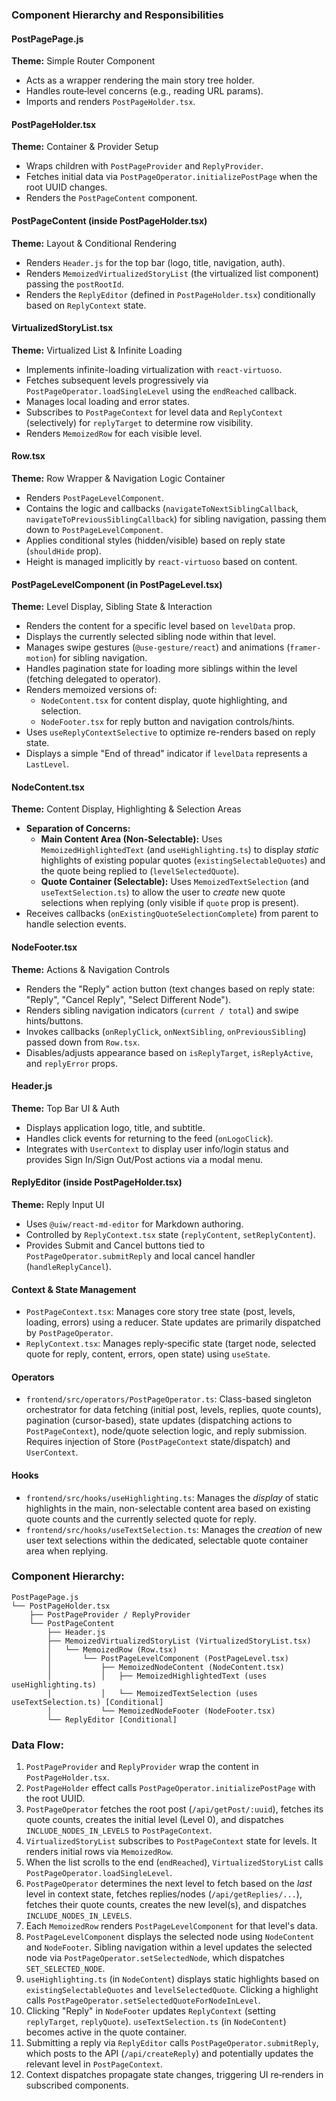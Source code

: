 ### Component Hierarchy and Responsibilities

#### PostPagePage.js
**Theme:** Simple Router Component
- Acts as a wrapper rendering the main story tree holder.
- Handles route‑level concerns (e.g., reading URL params).
- Imports and renders `PostPageHolder.tsx`.

#### PostPageHolder.tsx
**Theme:** Container & Provider Setup
- Wraps children with `PostPageProvider` and `ReplyProvider`.
- Fetches initial data via `PostPageOperator.initializePostPage` when the root UUID changes.
- Renders the `PostPageContent` component.

#### PostPageContent (inside PostPageHolder.tsx)
**Theme:** Layout & Conditional Rendering
- Renders `Header.js` for the top bar (logo, title, navigation, auth).
- Renders `MemoizedVirtualizedStoryList` (the virtualized list component) passing the `postRootId`.
- Renders the `ReplyEditor` (defined in `PostPageHolder.tsx`) conditionally based on `ReplyContext` state.

#### VirtualizedStoryList.tsx
**Theme:** Virtualized List & Infinite Loading
- Implements infinite-loading virtualization with `react-virtuoso`.
- Fetches subsequent levels progressively via `PostPageOperator.loadSingleLevel` using the `endReached` callback.
- Manages local loading and error states.
- Subscribes to `PostPageContext` for level data and `ReplyContext` (selectively) for `replyTarget` to determine row visibility.
- Renders `MemoizedRow` for each visible level.

#### Row.tsx
**Theme:** Row Wrapper & Navigation Logic Container
- Renders `PostPageLevelComponent`.
- Contains the logic and callbacks (`navigateToNextSiblingCallback`, `navigateToPreviousSiblingCallback`) for sibling navigation, passing them down to `PostPageLevelComponent`.
- Applies conditional styles (hidden/visible) based on reply state (`shouldHide` prop).
- Height is managed implicitly by `react-virtuoso` based on content.

#### PostPageLevelComponent (in PostPageLevel.tsx)
**Theme:** Level Display, Sibling State & Interaction
- Renders the content for a specific level based on `levelData` prop.
- Displays the currently selected sibling node within that level.
- Manages swipe gestures (`@use-gesture/react`) and animations (`framer-motion`) for sibling navigation.
- Handles pagination state for loading more siblings within the level (fetching delegated to operator).
- Renders memoized versions of:
  - `NodeContent.tsx` for content display, quote highlighting, and selection.
  - `NodeFooter.tsx` for reply button and navigation controls/hints.
- Uses `useReplyContextSelective` to optimize re-renders based on reply state.
- Displays a simple "End of thread" indicator if `levelData` represents a `LastLevel`.

#### NodeContent.tsx
**Theme:** Content Display, Highlighting & Selection Areas
- **Separation of Concerns:**
    - **Main Content Area (Non-Selectable):** Uses `MemoizedHighlightedText` (and `useHighlighting.ts`) to display *static* highlights of existing popular quotes (`existingSelectableQuotes`) and the quote being replied to (`levelSelectedQuote`).
    - **Quote Container (Selectable):** Uses `MemoizedTextSelection` (and `useTextSelection.ts`) to allow the user to *create* new quote selections when replying (only visible if `quote` prop is present).
- Receives callbacks (`onExistingQuoteSelectionComplete`) from parent to handle selection events.

#### NodeFooter.tsx
**Theme:** Actions & Navigation Controls
- Renders the "Reply" action button (text changes based on reply state: "Reply", "Cancel Reply", "Select Different Node").
- Renders sibling navigation indicators (`current / total`) and swipe hints/buttons.
- Invokes callbacks (`onReplyClick`, `onNextSibling`, `onPreviousSibling`) passed down from `Row.tsx`.
- Disables/adjusts appearance based on `isReplyTarget`, `isReplyActive`, and `replyError` props.

#### Header.js
**Theme:** Top Bar UI & Auth
- Displays application logo, title, and subtitle.
- Handles click events for returning to the feed (`onLogoClick`).
- Integrates with `UserContext` to display user info/login status and provides Sign In/Sign Out/Post actions via a modal menu.

#### ReplyEditor (inside PostPageHolder.tsx)
**Theme:** Reply Input UI
- Uses `@uiw/react-md-editor` for Markdown authoring.
- Controlled by `ReplyContext.tsx` state (`replyContent`, `setReplyContent`).
- Provides Submit and Cancel buttons tied to `PostPageOperator.submitReply` and local cancel handler (`handleReplyCancel`).

#### Context & State Management
- `PostPageContext.tsx`: Manages core story tree state (post, levels, loading, errors) using a reducer. State updates are primarily dispatched by `PostPageOperator`.
- `ReplyContext.tsx`: Manages reply‑specific state (target node, selected quote for reply, content, errors, open state) using `useState`.

#### Operators
- `frontend/src/operators/PostPageOperator.ts`: Class-based singleton orchestrator for data fetching (initial post, levels, replies, quote counts), pagination (cursor-based), state updates (dispatching actions to `PostPageContext`), node/quote selection logic, and reply submission. Requires injection of Store (`PostPageContext` state/dispatch) and `UserContext`.

#### Hooks
- `frontend/src/hooks/useHighlighting.ts`: Manages the *display* of static highlights in the main, non-selectable content area based on existing quote counts and the currently selected quote for reply.
- `frontend/src/hooks/useTextSelection.ts`: Manages the *creation* of new user text selections within the dedicated, selectable quote container area when replying.

### Component Hierarchy:
```
PostPagePage.js
└── PostPageHolder.tsx
    ├── PostPageProvider / ReplyProvider
    └── PostPageContent
        ├── Header.js
        ├── MemoizedVirtualizedStoryList (VirtualizedStoryList.tsx)
        │   └── MemoizedRow (Row.tsx)
        │       └── PostPageLevelComponent (PostPageLevel.tsx)
        │           ├── MemoizedNodeContent (NodeContent.tsx)
        │           │   ├── MemoizedHighlightedText (uses useHighlighting.ts)
        │           │   └── MemoizedTextSelection (uses useTextSelection.ts) [Conditional]
        │           └── MemoizedNodeFooter (NodeFooter.tsx)
        └── ReplyEditor [Conditional]
```

### Data Flow:
1. `PostPageProvider` and `ReplyProvider` wrap the content in `PostPageHolder.tsx`.
2. `PostPageHolder` effect calls `PostPageOperator.initializePostPage` with the root UUID.
3. `PostPageOperator` fetches the root post (`/api/getPost/:uuid`), fetches its quote counts, creates the initial level (Level 0), and dispatches `INCLUDE_NODES_IN_LEVELS` to `PostPageContext`.
4. `VirtualizedStoryList` subscribes to `PostPageContext` state for levels. It renders initial rows via `MemoizedRow`.
5. When the list scrolls to the end (`endReached`), `VirtualizedStoryList` calls `PostPageOperator.loadSingleLevel`.
6. `PostPageOperator` determines the next level to fetch based on the *last* level in context state, fetches replies/nodes (`/api/getReplies/...`), fetches their quote counts, creates the new level(s), and dispatches `INCLUDE_NODES_IN_LEVELS`.
7. Each `MemoizedRow` renders `PostPageLevelComponent` for that level's data.
8. `PostPageLevelComponent` displays the selected node using `NodeContent` and `NodeFooter`. Sibling navigation within a level updates the selected node via `PostPageOperator.setSelectedNode`, which dispatches `SET_SELECTED_NODE`.
9. `useHighlighting.ts` (in `NodeContent`) displays static highlights based on `existingSelectableQuotes` and `levelSelectedQuote`. Clicking a highlight calls `PostPageOperator.setSelectedQuoteForNodeInLevel`.
10. Clicking "Reply" in `NodeFooter` updates `ReplyContext` (setting `replyTarget`, `replyQuote`). `useTextSelection.ts` (in `NodeContent`) becomes active in the quote container.
11. Submitting a reply via `ReplyEditor` calls `PostPageOperator.submitReply`, which posts to the API (`/api/createReply`) and potentially updates the relevant level in `PostPageContext`.
12. Context dispatches propagate state changes, triggering UI re‑renders in subscribed components.